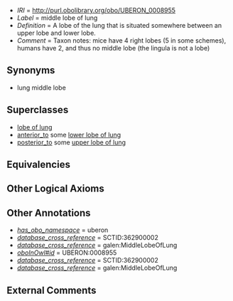  * *IRI* = http://purl.obolibrary.org/obo/UBERON_0008955
 * *Label* = middle lobe of lung
 * *Definition* = A lobe of the lung that is situated somewhere between an upper lobe and lower lobe.
 * *Comment* = Taxon notes: mice have 4 right lobes (5 in some schemes), humans have 2, and thus no middle lobe (the lingula is not a lobe)

## Synonyms

 * lung middle lobe

## Superclasses

 * [lobe of lung](../../UBERON/01/UBERON_0000101.md)
 * [anterior_to](../../BSPO/96/BSPO_0000096.md) some [lower lobe of lung](../../UBERON/49/UBERON_0008949.md)
 * [posterior_to](../../BSPO/99/BSPO_0000099.md) some [upper lobe of lung](../../UBERON/48/UBERON_0008948.md)

## Equivalencies


## Other Logical Axioms


## Other Annotations

 * *[has_obo_namespace](../../ce/oboInOwl#hasOBONamespace.md)* = uberon
 * *[database_cross_reference](../../ef/oboInOwl#hasDbXref.md)* = SCTID:362900002
 * *[database_cross_reference](../../ef/oboInOwl#hasDbXref.md)* = galen:MiddleLobeOfLung
 * *[oboInOwl#id](../../id/oboInOwl#id.md)* = UBERON:0008955
 * *[database_cross_reference](../../ef/oboInOwl#hasDbXref.md)* = SCTID:362900002
 * *[database_cross_reference](../../ef/oboInOwl#hasDbXref.md)* = galen:MiddleLobeOfLung

## External Comments

